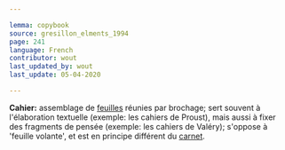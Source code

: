 ```yaml
---

lemma: copybook
source: gresillon_elments_1994
page: 241
language: French
contributor: wout
last_updated_by: wout
last_update: 05-04-2020

---
```


**Cahier:** assemblage de [feuilles](sheet.html) réunies par brochage; sert souvent à l'élaboration textuelle (exemple: les cahiers de Proust), mais aussi à fixer des fragments de pensée (exemple: les cahiers de Valéry); s'oppose à 'feuille volante', et est en principe différent du [carnet](notebook.html).
